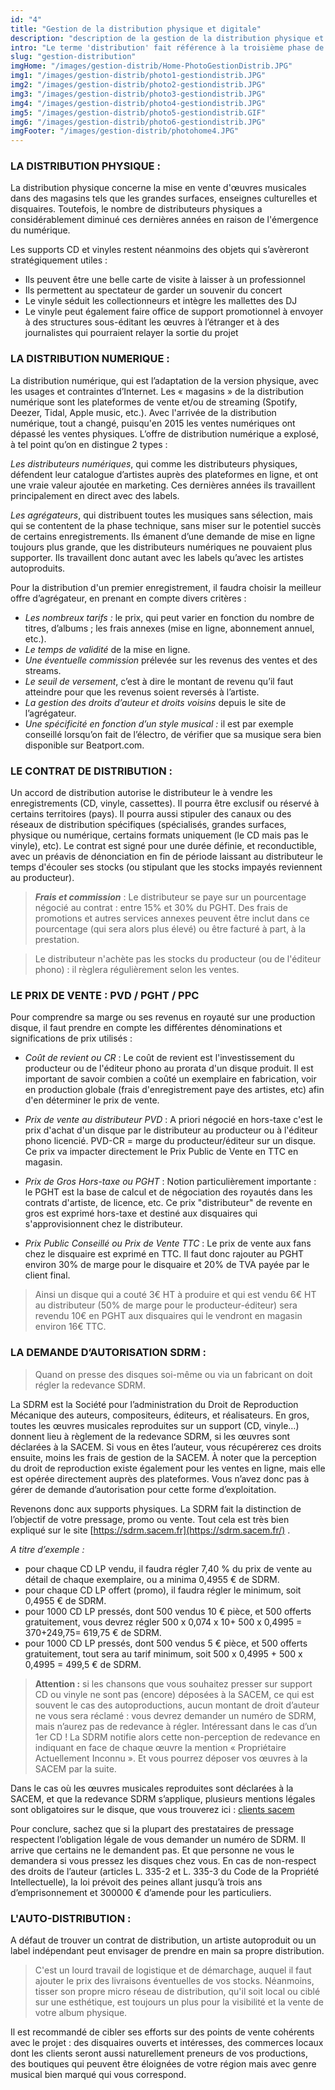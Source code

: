 ```yaml
---
id: "4"
title: "Gestion de la distribution physique et digitale"
description: "description de la gestion de la distribution physique et digitale"
intro: "Le terme 'distribution' fait référence à la troisième phase de production d'un enregistrement, qu'il s'agisse d'un album, d'un Ep ou d'un maxi. Cette phase englobe la commercialisation du produit à l'intention des consommateurs potentiels."
slug: "gestion-distribution"
imgHome: "/images/gestion-distrib/Home-PhotoGestionDistrib.JPG"
img1: "/images/gestion-distrib/photo1-gestiondistrib.JPG"
img2: "/images/gestion-distrib/photo2-gestiondistrib.JPG"
img3: "/images/gestion-distrib/photo3-gestiondistrib.JPG"
img4: "/images/gestion-distrib/photo4-gestiondistrib.JPG"
img5: "/images/gestion-distrib/photo5-gestiondistrib.GIF"
img6: "/images/gestion-distrib/photo6-gestiondistrib.JPG"
imgFooter: "/images/gestion-distrib/photohome4.JPG"
---
```


<!-- section:start -->

### **LA DISTRIBUTION PHYSIQUE :**

La distribution physique concerne la mise en vente d'œuvres musicales dans des magasins tels que les grandes surfaces, enseignes culturelles et disquaires. Toutefois, le nombre de distributeurs physiques a considérablement diminué ces dernières années en raison de l'émergence du numérique.

Les supports CD et vinyles restent néanmoins des objets qui s’avèreront stratégiquement utiles :

- Ils peuvent être une belle carte de visite à laisser à un professionnel
- Ils permettent au spectateur de garder un souvenir du concert
- Le vinyle séduit les collectionneurs et intègre les mallettes des DJ
- Le vinyle peut également faire office de support promotionnel à envoyer à des structures sous-éditant les œuvres à l’étranger et à des journalistes qui pourraient relayer la sortie du projet

<!-- section:end -->
<!-- section:start -->

### **LA DISTRIBUTION NUMERIQUE :**

La distribution numérique, qui est l’adaptation de la version physique, avec les usages et contraintes d’Internet. Les « magasins » de la distribution numérique sont les plateformes de vente et/ou de streaming (Spotify, Deezer, Tidal, Apple music, etc.). Avec l'arrivée de la distribution numérique, tout a changé, puisqu'en 2015 les ventes numériques ont dépassé les ventes physiques. L’offre de distribution numérique a explosé, à tel point qu’on en distingue 2 types :

_Les distributeurs numériques_, qui comme les distributeurs physiques, défendent leur catalogue d’artistes auprès des plateformes en ligne, et ont une vraie valeur ajoutée en marketing. Ces dernières années ils travaillent principalement en direct avec des labels.

_Les agrégateurs_, qui distribuent toutes les musiques sans sélection, mais qui se contentent de la phase technique, sans miser sur le potentiel succès de certains enregistrements. Ils émanent d’une demande de mise en ligne toujours plus grande, que les distributeurs numériques ne pouvaient plus supporter. Ils travaillent donc autant avec les labels qu’avec les artistes autoproduits.

Pour la distribution d'un premier enregistrement, il faudra choisir la meilleur offre d’agrégateur, en prenant en compte divers critères :

- _Les nombreux tarifs :_ le prix, qui peut varier en fonction du nombre de titres, d’albums ; les frais annexes (mise en ligne, abonnement annuel, etc.).
- _Le temps de validité_ de la mise en ligne.
- _Une éventuelle commission_ prélevée sur les revenus des ventes et des streams.
- _Le seuil de versement_, c’est à dire le montant de revenu qu’il faut atteindre pour que les revenus soient reversés à l’artiste.
- _La gestion des droits d’auteur et droits voisins_ depuis le site de l’agrégateur.
- _Une spécificité en fonction d’un style musical :_ il est par exemple conseillé lorsqu’on fait de l’électro, de vérifier que sa musique sera bien disponible sur Beatport.com.

<!-- section:end -->
<!-- section:start -->

### **LE CONTRAT DE DISTRIBUTION :**

Un accord de distribution autorise le distributeur le à vendre les enregistrements (CD, vinyle, cassettes).
Il pourra être exclusif ou réservé à certains territoires (pays). Il pourra aussi stipuler des canaux ou des réseaux de distribution spécifiques (spécialisés, grandes surfaces, physique ou numérique, certains formats uniquement (le CD mais pas le vinyle), etc).
Le contrat est signé pour une durée définie, et reconductible, avec un préavis de dénonciation en fin de période laissant au distributeur le temps d'écouler ses stocks (ou stipulant que les stocks impayés reviennent au producteur).

> **_Frais et commission_** : Le distributeur se paye sur un pourcentage négocié au contrat : entre 15% et 30% du PGHT. Des frais de promotions et autres services annexes peuvent être inclut dans ce pourcentage (qui sera alors plus élevé) ou être facturé à part, à la prestation.

> Le distributeur n'achète pas les stocks du producteur (ou de l'éditeur phono) : il règlera régulièrement selon les ventes.

<!-- section:end -->
<!-- section:start -->

### **LE PRIX DE VENTE : PVD / PGHT / PPC**

Pour comprendre sa marge ou ses revenus en royauté sur une production disque, il faut prendre en compte les différentes dénominations et significations de prix utilisés :

- _Coût de revient ou CR_ :
  Le coût de revient est l'investissement du producteur ou de l'éditeur phono au prorata d'un disque produit. Il est important de savoir combien a coûté un exemplaire en fabrication, voir en production globale (frais d'enregistrement paye des artistes, etc) afin d'en déterminer le prix de vente.

- _Prix de vente au distributeur PVD_ :
  A priori négocié en hors-taxe c'est le prix d'achat d'un disque par le distributeur au producteur ou à l'éditeur phono licencié. PVD-CR = marge du producteur/éditeur sur un disque. Ce prix va impacter directement le Prix Public de Vente en TTC en magasin.

- _Prix de Gros Hors-taxe ou PGHT_ :
  Notion particulièrement importante : le PGHT est la base de calcul et de négociation des royautés dans les contrats d'artiste, de licence, etc. Ce prix "distributeur" de revente en gros est exprimé hors-taxe et destiné aux disquaires qui s'approvisionnent chez le distributeur.

- _Prix Public Conseillé ou Prix de Vente TTC_ :
  Le prix de vente aux fans chez le disquaire est exprimé en TTC. Il faut donc rajouter au PGHT environ 30% de marge pour le disquaire et 20% de TVA payée par le client final.

> Ainsi un disque qui a couté 3€ HT à produire et qui est vendu 6€ HT au distributeur (50% de marge pour le producteur-éditeur) sera revendu 10€ en PGHT aux disquaires qui le vendront en magasin environ 16€ TTC.

<!-- section:end -->
<!-- section:start -->

### **LA DEMANDE D’AUTORISATION SDRM :**

> Quand on presse des disques soi-même ou via un fabricant on doit régler la redevance SDRM.

La SDRM est la Société pour l’administration du Droit de Reproduction Mécanique des auteurs, compositeurs, éditeurs, et réalisateurs. En gros, toutes les œuvres musicales reproduites sur un support (CD, vinyle…) donnent lieu à règlement de la redevance SDRM, si les œuvres sont déclarées à la SACEM. Si vous en êtes l’auteur, vous récupérerez ces droits ensuite, moins les frais de gestion de la SACEM.
À noter que la perception du droit de reproduction existe également pour les ventes en ligne, mais elle est opérée directement auprès des plateformes. Vous n’avez donc pas à gérer de demande d’autorisation pour cette forme d’exploitation.

Revenons donc aux supports physiques. La SDRM fait la distinction de l’objectif de votre pressage, promo ou vente. Tout cela est très bien expliqué sur le site [https://sdrm.sacem.fr](https://sdrm.sacem.fr/) .

_A titre d’exemple :_

- pour chaque CD LP vendu, il faudra régler 7,40 % du prix de vente au détail de chaque exemplaire, ou a minima 0,4955 € de SDRM.
- pour chaque CD LP offert (promo), il faudra régler le minimum, soit 0,4955 € de SDRM.
- pour 1000 CD LP pressés, dont 500 vendus 10 € pièce, et 500 offerts gratuitement, vous devrez régler 500 x 0,074 x 10+ 500 x 0,4995 = 370+249,75= 619,75 € de SDRM.
- pour 1000 CD LP pressés, dont 500 vendus 5 € pièce, et 500 offerts gratuitement, tout sera au tarif minimum, soit 500 x 0,4995 + 500 x 0,4995 = 499,5 € de SDRM.

> **Attention :** si les chansons que vous souhaitez presser sur support CD ou vinyle ne sont pas (encore) déposées à la SACEM, ce qui est souvent le cas des autoproductions, aucun montant de droit d’auteur ne vous sera réclamé : vous devrez demander un numéro de SDRM, mais n’aurez pas de redevance à régler. Intéressant dans le cas d’un 1er CD ! La SDRM notifie alors cette non-perception de redevance en indiquant en face de chaque œuvre la mention « Propriétaire Actuellement Inconnu ». Et vous pourrez déposer vos œuvres à la SACEM par la suite.

Dans le cas où les œuvres musicales reproduites sont déclarées à la SACEM, et que la redevance SDRM s’applique, plusieurs mentions légales sont obligatoires sur le disque, que vous trouverez ici : [clients sacem](https://clients.sacem.fr/autorisations/production-de-disque-opo)

Pour conclure, sachez que si la plupart des prestataires de pressage respectent l’obligation légale de vous demander un numéro de SDRM. Il arrive que certains ne le demandent pas. Et que personne ne vous le demandera si vous pressez les disques chez vous. En cas de non-respect des droits de l’auteur (articles L. 335-2 et L. 335-3 du Code de la Propriété Intellectuelle), la loi prévoit des peines allant jusqu’à trois ans d’emprisonnement et 300000 € d’amende pour les particuliers.

<!-- section:end -->
<!-- section:start -->

### **L'AUTO-DISTRIBUTION :**

A défaut de trouver un contrat de distribution, un artiste autoproduit ou un label indépendant peut envisager de prendre en main sa propre distribution.

> C'est un lourd travail de logistique et de démarchage, auquel il faut ajouter le prix des livraisons éventuelles de vos stocks. Néanmoins, tisser son propre micro réseau de distribution, qu'il soit local ou ciblé sur une esthétique, est toujours un plus pour la visibilité et la vente de votre album physique.

Il est recommandé de cibler ses efforts sur des points de vente cohérents avec le projet : des disquaires ouverts et intéresses, des commerces locaux dont les clients seront aussi naturellement preneurs de vos productions, des boutiques qui peuvent être éloignées de votre région mais avec genre musical bien marqué qui vous correspond.
